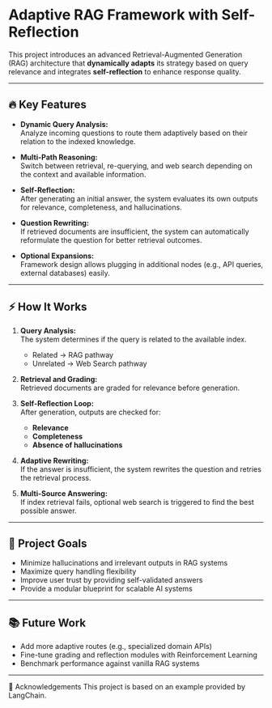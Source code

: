 # Adaptive RAG Framework with Self-Reflection

This project introduces an advanced Retrieval-Augmented Generation (RAG) architecture that **dynamically adapts** its strategy based on query relevance and integrates **self-reflection** to enhance response quality.

---

## 🔥 Key Features

- **Dynamic Query Analysis:**  
  Analyze incoming questions to route them adaptively based on their relation to the indexed knowledge.

- **Multi-Path Reasoning:**  
  Switch between retrieval, re-querying, and web search depending on the context and available information.

- **Self-Reflection:**  
  After generating an initial answer, the system evaluates its own outputs for relevance, completeness, and hallucinations.

- **Question Rewriting:**  
  If retrieved documents are insufficient, the system can automatically reformulate the question for better retrieval outcomes.

- **Optional Expansions:**  
  Framework design allows plugging in additional nodes (e.g., API queries, external databases) easily.
  
---

## ⚡ How It Works

1. **Query Analysis:**  
   The system determines if the query is related to the available index.  
   - Related → RAG pathway  
   - Unrelated → Web Search pathway

2. **Retrieval and Grading:**  
   Retrieved documents are graded for relevance before generation.

3. **Self-Reflection Loop:**  
   After generation, outputs are checked for:
   - **Relevance**
   - **Completeness**
   - **Absence of hallucinations**

4. **Adaptive Rewriting:**  
   If the answer is insufficient, the system rewrites the question and retries the retrieval process.

5. **Multi-Source Answering:**  
   If index retrieval fails, optional web search is triggered to find the best possible answer.

---

## 🚀 Project Goals

- Minimize hallucinations and irrelevant outputs in RAG systems
- Maximize query handling flexibility
- Improve user trust by providing self-validated answers
- Provide a modular blueprint for scalable AI systems

---

## 📚 Future Work

- Add more adaptive routes (e.g., specialized domain APIs)
- Fine-tune grading and reflection modules with Reinforcement Learning
- Benchmark performance against vanilla RAG systems

---
🙌 Acknowledgements
This project is based on an example provided by LangChain.
